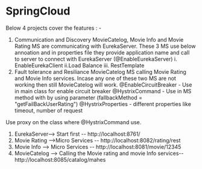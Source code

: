 # SpringCloud
Below 4 projects cover the features : -
1. Communication and Discovery
   MovieCatelog, Movie Info and Movie Rating MS are communicating with EurekaServer.
   These 3 MS use below annoation and in properties file they provide application name and call to server to connect with EurekaServer (@EnableEurekaServer)
   i. EnableEurekaClient
   ii.Load Balance
   iii. RestTemplate
2. Fault tolerance and Resiliance 
MovieCatelog MS calling Movie Rating and Movie Info services. Incase any one of these two MS are not working then still MovieCatelog will work.
@EnableCircuitBreaker - Use in main class for enable circuit breaker
@HystrixCommand - Use in MS method with by using parameter (fallbackMethod = "getFailBackUserRating")
@HystrixProperties - different properties like timeout, number of request

Use proxy on the class where @HystrixCommand use.
1. EurekaServer--> Start first  -- http://localhost:8761/
2. Movie Rating -->Micro Services  -- http://localhost:8082/rating/rest
3. Movie Info --> Micro Services  -- http://localhost:8081/movie/12345
4. MovieCatelog --> Calling the Movie rating and movie Info services-- http://localhost:8085/catalog/mahes
